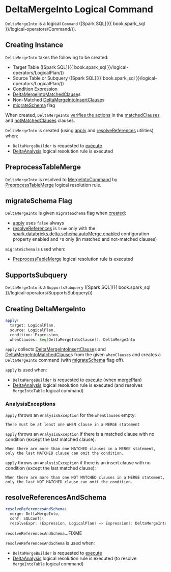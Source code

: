 # DeltaMergeInto Logical Command

`DeltaMergeInto` is a logical `Command` ([Spark SQL]({{ book.spark_sql }}/logical-operators/Command/)).

## Creating Instance

`DeltaMergeInto` takes the following to be created:

* <span id="target"> Target Table ([Spark SQL]({{ book.spark_sql }}/logical-operators/LogicalPlan/))
* <span id="source"> Source Table or Subquery ([Spark SQL]({{ book.spark_sql }}/logical-operators/LogicalPlan/))
* <span id="condition"> Condition Expression
* <span id="matchedClauses"> [DeltaMergeIntoMatchedClause](DeltaMergeIntoMatchedClause.md)s
* <span id="notMatchedClause"> Non-Matched [DeltaMergeIntoInsertClause](DeltaMergeIntoInsertClause.md)s
* [migrateSchema](#migrateSchema) flag

When created, `DeltaMergeInto` [verifies the actions](DeltaMergeIntoClause.md#verifyActions) in the [matchedClauses](#matchedClauses) and [notMatchedClauses](#notMatchedClauses) clauses.

`DeltaMergeInto` is created (using [apply](#apply) and [resolveReferences](#resolveReferences) utilities) when:

* `DeltaMergeBuilder` is requested to [execute](DeltaMergeBuilder.md#execute)
* [DeltaAnalysis](../../DeltaAnalysis.md) logical resolution rule is executed

## <span id="PreprocessTableMerge"> PreprocessTableMerge

`DeltaMergeInto` is resolved to [MergeIntoCommand](MergeIntoCommand.md) by [PreprocessTableMerge](../../PreprocessTableMerge.md) logical resolution rule.

## <span id="migrateSchema"> migrateSchema Flag

`DeltaMergeInto` is given `migrateSchema` flag when [created](#creating-instance):

* [apply](#apply) uses `false` always
* [resolveReferences](#resolveReferences) is `true` only with the [spark.databricks.delta.schema.autoMerge.enabled](../../DeltaSQLConf.md#DELTA_SCHEMA_AUTO_MIGRATE) configuration property enabled and `*`s only (in matched and not-matched clauses)

`migrateSchema` is used when:

* [PreprocessTableMerge](../../PreprocessTableMerge.md) logical resolution rule is executed

## <span id="SupportsSubquery"> SupportsSubquery

`DeltaMergeInto` is a `SupportsSubquery` ([Spark SQL]({{ book.spark_sql }}/logical-operators/SupportsSubquery/))

## <span id="apply"> Creating DeltaMergeInto

```scala
apply(
  target: LogicalPlan,
  source: LogicalPlan,
  condition: Expression,
  whenClauses: Seq[DeltaMergeIntoClause]): DeltaMergeInto
```

`apply` collects [DeltaMergeIntoInsertClause](DeltaMergeIntoInsertClause.md)s and [DeltaMergeIntoMatchedClause](DeltaMergeIntoMatchedClause.md)s from the given `whenClauses` and creates a `DeltaMergeInto` command (with [migrateSchema](#migrateSchema) flag off).

`apply` is used when:

* `DeltaMergeBuilder` is requested to [execute](DeltaMergeBuilder.md#execute) (when [mergePlan](DeltaMergeBuilder.md#mergePlan))
* [DeltaAnalysis](../../DeltaAnalysis.md) logical resolution rule is executed (and resolves `MergeIntoTable` logical command)

### <span id="apply-AnalysisException"> AnalysisExceptions

`apply` throws an `AnalysisException` for the `whenClauses` empty:

```text
There must be at least one WHEN clause in a MERGE statement
```

`apply` throws an `AnalysisException` if there is a matched clause with no condition (except the last matched clause):

```text
When there are more than one MATCHED clauses in a MERGE statement,
only the last MATCHED clause can omit the condition.
```

`apply` throws an `AnalysisException` if there is an insert clause with no condition (except the last matched clause):

```text
When there are more than one NOT MATCHED clauses in a MERGE statement,
only the last NOT MATCHED clause can omit the condition.
```

## <span id="resolveReferencesAndSchema"> resolveReferencesAndSchema

```scala
resolveReferencesAndSchema(
  merge: DeltaMergeInto,
  conf: SQLConf)(
  resolveExpr: (Expression, LogicalPlan) => Expression): DeltaMergeInto
```

`resolveReferencesAndSchema`...FIXME

`resolveReferencesAndSchema` is used when:

* `DeltaMergeBuilder` is requested to [execute](DeltaMergeBuilder.md#execute)
* [DeltaAnalysis](../../DeltaAnalysis.md) logical resolution rule is executed (to resolve `MergeIntoTable` logical command)
